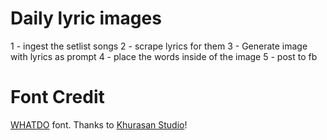 # Daily lyric images

1 - ingest the setlist songs
2 - scrape lyrics for them
3 - Generate image with lyrics as prompt
4 - place the words inside of the image
5 - post to fb

# Font Credit

[WHATDO](https://www.fontspace.com/whatdo-font-f122418) font. Thanks to [Khurasan Studio](https://www.behance.net/khurasan)!
